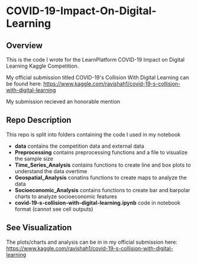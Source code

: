 # COVID-19-Impact-On-Digital-Learning

## Overview

This is the code I wrote for the LearnPlatform COVID-19 Impact on Digital Learning Kaggle Competition. 

My official submission titled COVID-19's Collision With Digital Learning can be found here: https://www.kaggle.com/ravishah1/covid-19-s-collision-with-digital-learning

My submission recieved an honorable mention

## Repo Description

This repo is split into folders containing the code I used in my notebook
- **data** contains the competition data and external data
- **Preprocessing** contains preprocessing functions and a file to visualize the sample size
- **Time_Series_Analysis** contains functions to create line and box plots to understand the data overtime
- **Geospatial_Analysis** conatins functions to create maps to analyze the data
- **Socioeconomic_Analysis** contains functions to create bar and barpolar charts to analyze socioeconomic features 
- **covid-19-s-collision-with-digital-learning.ipynb** code in notebook format (cannot see cell outputs)

## See Visualization

The plots/charts and analysis can be in in my official submission here: https://www.kaggle.com/ravishah1/covid-19-s-collision-with-digital-learning

